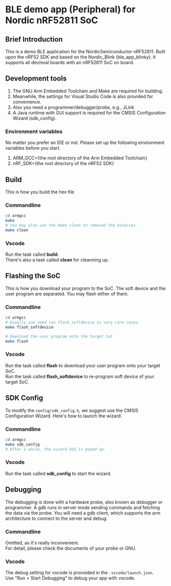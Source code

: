 BLE demo app (Peripheral) for Nordic nRF52811 SoC
===============================

## Brief Introduction
This is a demo BLE application for the NordicSemiconductor nRF52811.
Built upon the nRF52 SDK and based on the Nordic_Blink (ble_app_blinky).
It supports all dev/eval boards with an nRF52811 SoC on board.

## Development tools
1. The GNU Arm Embedded Toolchain and Make are required for building.
2. Meanwhile, the settings for Visual Studio Code is also provided for convenience.
3. Also you need a programmer/debugger/probe, e.g., JLink
4. A Java runtime with GUI support is required for the CMSIS Configuration Wizard (sdk_config).

### Environment variables
No matter you prefer an IDE or not.
Please set up the following environment variables before you start.
1. ARM_GCC={the root directory of the Arm Embedded Toolchain}
2. nRF_SDK={the root directory of the nRF52 SDK}

## Build
This is how you build the hex file
### Commandline
```sh
cd armgcc
make
# You may also use the make clean to removed the binaries
make clean 
```

### Vscode
Run the task called **build**.  
There's also a task called **clean** for cleanning up.

## Flashing the SoC
This is how you download your program to the SoC.
The soft device and the user program are separated.
You may flash either of them.

### Commandline
```sh
cd armgcc
# Usually you need run flash_softdevice in very rare cases.
make flash_softdevice

# Download the user program onto the target SoC
make flash
```
### Vscode
Run the task called **flash** to download your user program onto your target SoC.  
Run the task called **flash_softdevice** to re-program soft device of your target SoC.

## SDK Config
To modify the `config/sdk_config.h`, we suggest use the CMSIS Configuration Wizard.
Here's how to launch the wizard.

### Commandline
```sh
cd armgcc
make sdk_config
# After a while, the wizard GUI is poped up.

```
### Vscode
Run the task called **sdk_config** to start the wizard.  


## Debugging
The debugging is done with a hardware probe, also known as debugger or programmer.
A gdb runs in server mode sending commands and fetching the data via the probe.
You will need a gdb client, which supports the arm architecture to connect to the server and debug.

### Commandline
Omitted, as it's really inconvenient.  
For detail, please check the documents of your probe or GNU.

### Vscode
The debug setting for vscode is provoided in the `.vscode/launch.json`.  
Use "Run > Start Debugging" to debug your app with vscode.